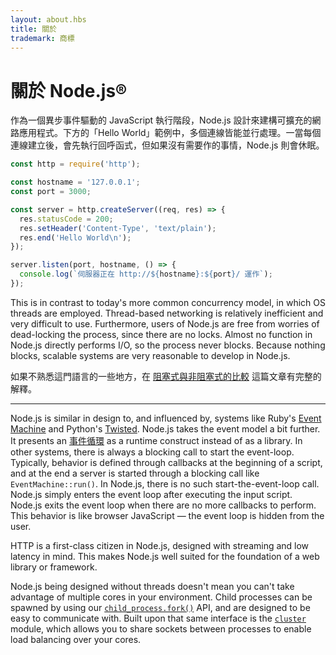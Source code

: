 ```yaml
---
layout: about.hbs
title: 關於
trademark: 商標
---
```


# 關於 Node.js®

作為一個異步事件驅動的 JavaScript 執行階段，Node.js 設計來建構可擴充的網路應用程式。下方的「Hello World」範例中，多個連線皆能並行處理。一當每個連線建立後，會先執行回呼函式，但如果沒有需要作的事情，Node.js 則會休眠。

```javascript
const http = require('http');

const hostname = '127.0.0.1';
const port = 3000;

const server = http.createServer((req, res) => {
  res.statusCode = 200;
  res.setHeader('Content-Type', 'text/plain');
  res.end('Hello World\n');
});

server.listen(port, hostname, () => {
  console.log(`伺服器正在 http://${hostname}:${port}/ 運作`);
});
```

This is in contrast to today's more common concurrency model, in which OS threads
are employed. Thread-based networking is relatively inefficient and very
difficult to use. Furthermore, users of Node.js are free from worries of
dead-locking the process, since there are no locks. Almost no function in
Node.js directly performs I/O, so the process never blocks. Because nothing blocks, scalable systems are very reasonable to develop in Node.js.

如果不熟悉這門語言的一些地方，在 [阻塞式與非阻塞式的比較][] 這篇文章有完整的解釋。

---

Node.js is similar in design to, and influenced by, systems like Ruby's
[Event Machine][] and Python's [Twisted][]. Node.js takes the event model a bit
further. It presents an [事件循環][] as a runtime construct instead of as a library. In other systems, there is always a blocking call to start the
event-loop.
Typically, behavior is defined through callbacks at the beginning of a script, and
at the end a server is started through a blocking call like
`EventMachine::run()`. In Node.js, there is no such start-the-event-loop call.
Node.js simply enters the event loop after executing the input script. Node.js
exits the event loop when there are no more callbacks to perform. This behavior
is like browser JavaScript — the event loop is hidden from the user.

HTTP is a first-class citizen in Node.js, designed with streaming and low
latency in mind. This makes Node.js well suited for the foundation of a web
library or framework.

Node.js being designed without threads doesn't mean you can't take
advantage of multiple cores in your environment. Child processes can be spawned
by using our [`child_process.fork()`][] API, and are designed to be easy to
communicate with. Built upon that same interface is the [`cluster`][] module,
which allows you to share sockets between processes to enable load balancing
over your cores.

[阻塞式與非阻塞式的比較]: /en/docs/guides/blocking-vs-non-blocking/
[`child_process.fork()`]: https://nodejs.org/api/child_process.html#child_process_child_process_fork_modulepath_args_options
[`cluster`]: https://nodejs.org/api/cluster.html
[事件循環]: /en/docs/guides/event-loop-timers-and-nexttick/
[Event Machine]: https://github.com/eventmachine/eventmachine
[Twisted]: https://twistedmatrix.com/trac/

